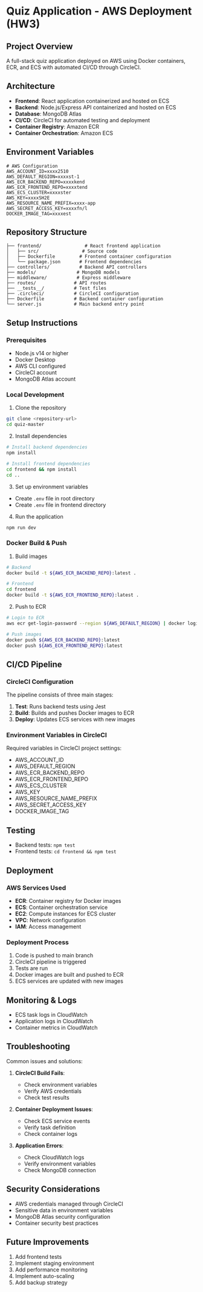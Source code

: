 # Quiz Application - AWS Deployment (HW3)

## Project Overview
A full-stack quiz application deployed on AWS using Docker containers, ECR, and ECS with automated CI/CD through CircleCI.

## Architecture
- **Frontend**: React application containerized and hosted on ECS
- **Backend**: Node.js/Express API containerized and hosted on ECS
- **Database**: MongoDB Atlas
- **CI/CD**: CircleCI for automated testing and deployment
- **Container Registry**: Amazon ECR
- **Container Orchestration**: Amazon ECS

## Environment Variables
```env
# AWS Configuration
AWS_ACCOUNT_ID=xxxx2510
AWS_DEFAULT_REGION=xxxxst-1
AWS_ECR_BACKEND_REPO=xxxxkend
AWS_ECR_FRONTEND_REPO=xxxxtend
AWS_ECS_CLUSTER=xxxxster
AWS_KEY=xxxxSH2E
AWS_RESOURCE_NAME_PREFIX=xxxx-app
AWS_SECRET_ACCESS_KEY=xxxxfn/l
DOCKER_IMAGE_TAG=xxxxest
```

## Repository Structure
```
├── frontend/                # React frontend application
│   ├── src/                # Source code
│   ├── Dockerfile         # Frontend container configuration
│   └── package.json       # Frontend dependencies
├── controllers/           # Backend API controllers
├── models/               # MongoDB models
├── middleware/           # Express middleware
├── routes/              # API routes
├── __tests__/           # Test files
├── .circleci/           # CircleCI configuration
├── Dockerfile           # Backend container configuration
└── server.js            # Main backend entry point
```

## Setup Instructions

### Prerequisites
- Node.js v14 or higher
- Docker Desktop
- AWS CLI configured
- CircleCI account
- MongoDB Atlas account

### Local Development
1. Clone the repository
```bash
git clone <repository-url>
cd quiz-master
```

2. Install dependencies
```bash
# Install backend dependencies
npm install

# Install frontend dependencies
cd frontend && npm install
cd ..
```

3. Set up environment variables
- Create `.env` file in root directory
- Create `.env` file in frontend directory

4. Run the application
```bash
npm run dev
```

### Docker Build & Push
1. Build images
```bash
# Backend
docker build -t ${AWS_ECR_BACKEND_REPO}:latest .

# Frontend
cd frontend
docker build -t ${AWS_ECR_FRONTEND_REPO}:latest .
```

2. Push to ECR
```bash
# Login to ECR
aws ecr get-login-password --region ${AWS_DEFAULT_REGION} | docker login --username AWS --password-stdin ${AWS_ACCOUNT_ID}.dkr.ecr.${AWS_DEFAULT_REGION}.amazonaws.com

# Push images
docker push ${AWS_ECR_BACKEND_REPO}:latest
docker push ${AWS_ECR_FRONTEND_REPO}:latest
```

## CI/CD Pipeline

### CircleCI Configuration
The pipeline consists of three main stages:
1. **Test**: Runs backend tests using Jest
2. **Build**: Builds and pushes Docker images to ECR
3. **Deploy**: Updates ECS services with new images

### Environment Variables in CircleCI
Required variables in CircleCI project settings:
- AWS_ACCOUNT_ID
- AWS_DEFAULT_REGION
- AWS_ECR_BACKEND_REPO
- AWS_ECR_FRONTEND_REPO
- AWS_ECS_CLUSTER
- AWS_KEY
- AWS_RESOURCE_NAME_PREFIX
- AWS_SECRET_ACCESS_KEY
- DOCKER_IMAGE_TAG

## Testing
- Backend tests: `npm test`
- Frontend tests: `cd frontend && npm test`

## Deployment

### AWS Services Used
- **ECR**: Container registry for Docker images
- **ECS**: Container orchestration service
- **EC2**: Compute instances for ECS cluster
- **VPC**: Network configuration
- **IAM**: Access management

### Deployment Process
1. Code is pushed to main branch
2. CircleCI pipeline is triggered
3. Tests are run
4. Docker images are built and pushed to ECR
5. ECS services are updated with new images

## Monitoring & Logs
- ECS task logs in CloudWatch
- Application logs in CloudWatch
- Container metrics in CloudWatch

## Troubleshooting
Common issues and solutions:
1. **CircleCI Build Fails**:
   - Check environment variables
   - Verify AWS credentials
   - Check test results

2. **Container Deployment Issues**:
   - Check ECS service events
   - Verify task definition
   - Check container logs

3. **Application Errors**:
   - Check CloudWatch logs
   - Verify environment variables
   - Check MongoDB connection

## Security Considerations
- AWS credentials managed through CircleCI
- Sensitive data in environment variables
- MongoDB Atlas security configuration
- Container security best practices

## Future Improvements
1. Add frontend tests
2. Implement staging environment
3. Add performance monitoring
4. Implement auto-scaling
5. Add backup strategy

